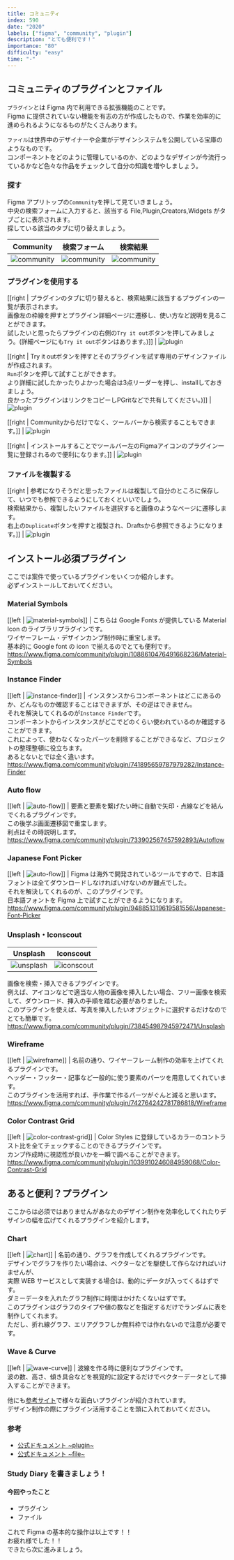 ```yaml
---
title: コミュニティ
index: 590
date: "2020"
labels: ["figma", "community", "plugin"]
description: "とても便利です！"
importance: "80"
difficulty: "easy"
time: "-"
---
```


## コミュニティのプラグインとファイル

`プラグイン`とは Figma 内で利用できる拡張機能のことです。  
Figma に提供されていない機能を有志の方が作成したもので、作業を効率的に進められるようになるものがたくさんあります。

`ファイル`は世界中のデザイナーや企業がデザインシステムを公開している宝庫のようなものです。  
コンポーネントをどのように管理しているのか、どのようなデザインが今流行っているかなど色々な作品をチェックして自分の知識を増やしましょう。

### 探す

Figma アプリトップの`Community`を押して見ていきましょう。  
中央の検索フォームに入力すると、該当する File,Plugin,Creators,Widgets がタブごとに表示されます。  
探している該当のタブに切り替えましょう。

| Community                         | 検索フォーム                   | 検索結果                              |
| --------------------------------- | ------------------------------ | ------------------------------------- |
| ![community](./img/community.png) | ![community](./img/search.png) | ![community](./img/search-result.png) |

### プラグインを使用する

[[right | プラグインのタブに切り替えると、検索結果に該当するプラグインの一覧が表示されます。<br/>画像左の枠線を押すとプラグイン詳細ページに遷移し、使い方など説明を見ることができます。<br/>試したいと思ったらプラグインの右側の`Try it out`ボタンを押してみましょう。(詳細ページにも`Try it out`ボタンはあります。)]]
| ![plugin](./img/plugin2.png)

[[right | Try it outボタンを押すとそのプラグインを試す専用のデザインファイルが作成されます。<br/>`Run`ボタンを押して試すことができます。<br/>より詳細に試したかったりよかった場合は3点リーダーを押し、installしておきましょう。<br/>良かったプラグインはリンクをコピーしPGritなどで共有してください。)]]
| ![plugin](./img/plugin-run.png)

[[right | Communityからだけでなく、ツールバーから検索することもできます。]]
| ![plugin](./img/plugin-toolbar.png)

[[right | インストールすることでツールバー左のFigmaアイコンのプラグイン一覧に登録されるので便利になります。]]
| ![plugin](./img/plugins.png)

### ファイルを複製する

[[right | 参考になりそうだと思ったファイルは複製して自分のところに保存して、いつでも参照できるようにしておくといいでしょう。<br/>検索結果から、複製したいファイルを選択すると画像のようなページに遷移します。<br/>右上の`Duplicate`ボタンを押すと複製され、Draftsから参照できるようになります。]]
| ![plugin](./img/file-duplicate.png)

## インストール必須プラグイン

ここでは案件で使っているプラグインをいくつか紹介します。  
必ずインストールしておいてください。

### Material Symbols

[[left | ![material-symbols](./img/material-symbols.png)]]
| こちらは Google Fonts が提供している Material Icon のライブラリプラグインです。<br/>ワイヤーフレーム・デザインカンプ制作時に重宝します。<br/>基本的に Google font の icon で揃えるのでとても便利です。<br/>https://www.figma.com/community/plugin/1088610476491668236/Material-Symbols

### Instance Finder

[[left | ![instance-finder](./img/instance-finder.png)]]
| インスタンスからコンポーネントはどこにあるのか、どんなものか確認することはできますが、その逆はできません。<br/> それを解決してくれるのが`Instance Finder`です。<br/> コンポーネントからインスタンスがどこでどのくらい使われているのか確認することができます。<br/>これによって、使わなくなったパーツを削除することができるなど、プロジェクトの整理整頓に役立ちます。<br/>あるとないとでは全く違います。<br/>https://www.figma.com/community/plugin/741895659787979282/Instance-Finder

### Auto flow

[[left | ![auto-flow](./img/auto-flow.png)]]
| 要素と要素を繋げたい時に自動で矢印・点線などを結んでくれるプラグインです。<br/>この後学ぶ画面遷移図で重宝します。<br/>利点はその時説明します。<br/>https://www.figma.com/community/plugin/733902567457592893/Autoflow

### Japanese Font Picker

[[left | ![auto-flow](./img/font-picker.png)]]
| Figma は海外で開発されているツールですので、日本語フォントは全てダウンロードしなければいけないのが難点でした。<br/>それを解決してくれるのが、このプラグインです。<br/>日本語フォントを Figma 上で試すことができるようになります。<br/>https://www.figma.com/community/plugin/948851319619581556/Japanese-Font-Picker

### Unsplash・Iconscout

| Unsplash                        | Iconscout                         |
| ------------------------------- | --------------------------------- |
| ![unsplash](./img/unsplash.png) | ![iconscout](./img/iconscout.png) |

画像を検索・挿入できるプラグインです。  
例えば、アイコンなどで適当な人物の画像を挿入したい場合、フリー画像を検索して、ダウンロード、挿入の手順を踏む必要がありました。  
このプラグインを使えば、写真を挿入したいオブジェクトに選択するだけなのでとても簡単です。  
https://www.figma.com/community/plugin/738454987945972471/Unsplash

### Wireframe

[[left | ![wireframe](./img/wireframe.png)]]
| 名前の通り、ワイヤーフレーム制作の効率を上げてくれるプラグインです。<br/>ヘッダー・フッター・記事など一般的に使う要素のパーツを用意してくれています。<br/>このプラグインを活用すれば、手作業で作るパーツがぐんと減ると思います。<br/>https://www.figma.com/community/plugin/742764242781786818/Wireframe

### Color Contrast Grid

[[left | ![color-contrast-grid](./img/color-contrast-grid.png)]]
| Color Styles に登録しているカラーのコントラスト比を全てチェックすることのできるプラグインです。<br/>カンプ作成時に視認性が良いかを一瞬で調べることができます。<br/>https://www.figma.com/community/plugin/1039910246084959068/Color-Contrast-Grid

## あると便利？プラグイン

ここからは必須ではありませんがあなたのデザイン制作を効率化してくれたりデザインの幅を広げてくれるプラグインを紹介します。

### Chart

[[left | ![chart](./img/chart.png)]]
| 名前の通り、グラフを作成してくれるプラグインです。<br/>デザインでグラフを作りたい場合は、ベクターなどを駆使して作らなければいけませんが、<br/>実際 WEB サービスとして実装する場合は、動的にデータが入ってくるはずです。<br/>ダミーデータを入れたグラフ制作に時間はかけたくないはずです。<br/>このプラグインはグラフのタイプや値の数などを指定するだけでランダムに表を制作してくれます。<br/>ただし、折れ線グラフ、エリアグラフしか無料枠では作れないので注意が必要です。

### Wave & Curve

[[left | ![wave-curve](./img/wave-curve.png)]]
| 波線を作る時に便利なプラグインです。<br/>波の数、高さ、傾き具合などを視覚的に設定するだけでベクターデータとして挿入することができます。

他にも[参考サイト](https://makikosakamoto.design/blog/20220118)で様々な面白いプラグインが紹介されています。  
デザイン制作の際にプラグイン活用することを頭に入れておいてください。

### 参考

- [公式ドキュメント ~plugin~](https://help.figma.com/hc/en-us/articles/360040450413-Find-and-install-plugins)
- [公式ドキュメント ~file~](https://help.figma.com/hc/en-us/articles/360038510693-Guide-to-Figma-Community)

### Study Diary を書きましょう！

#### 今回やったこと

- プラグイン
- ファイル

これで Figma の基本的な操作は以上です！！  
お疲れ様でした！！  
できたら次に進みましょう。
